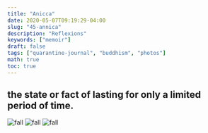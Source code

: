 ```yaml
---
title: "Anicca"
date: 2020-05-07T09:19:29-04:00
slug: "45-annica"
description: "Reflexions"
keywords: ["memoir"]
draft: false
tags: ["quarantine-journal", "buddhism", "photos"]
math: true
toc: true
---
```



<h2>the state or fact of lasting for only a limited period of time.</h2>

![fall](/addhana/45-anicca1.jpg)
![fall](/addhana/45-anicca2.jpg)
![fall](/addhana/45-anicca3.jpg)

